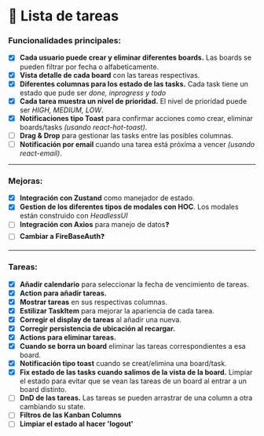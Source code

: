 # 📝 **Lista de tareas**

### Funcionalidades principales:

- [x] **Cada usuario puede crear y eliminar diferentes boards.** Las boards se pueden filtrar por fecha o alfabeticamente.
- [x] **Vista detalle de cada board** con las tareas respectivas.
- [x] **Diferentes columnas para los estado de las tasks.** Cada task tiene un estado que pude ser *done, inprogress y todo*
- [x] **Cada tarea muestra un nivel de prioridad.** El nivel de prioridad puede ser *HIGH, MEDIUM, LOW*.
- [x] **Notificaciones tipo Toast** para confirmar acciones como crear, eliminar boards/tasks
      *(usando react-hot-toast)*.
- [ ] **Drag & Drop** para gestionar las tasks entre las posibles columnas.
- [ ] **Notificación por email** cuando una tarea está próxima a vencer *(usando react-email)*.
---

### Mejoras:

- [x] **Integración con Zustand** como manejador de estado.
- [x] **Gestion de los diferentes tipos de modales con HOC**. Los modales están construido con *HeadlessUI*
- [ ] **Integración con Axios** para manejo de datos❓
- [ ] **Cambiar a FireBaseAuth**❓
---

### Tareas:

- [x] **Añadir calendario** para seleccionar la fecha de vencimiento de tareas.
- [x] **Action para añadir tareas.**
- [x] **Mostrar tareas** en sus respectivas columnas.
- [x] **Estilizar TaskItem** para mejorar la apariencia de cada tarea.
- [x] **Corregir el display de tareas** al añadir una nueva.
- [x] **Corregir persistencia de ubicación al recargar.**
- [x] **Actions para eliminar tareas.**
- [x] **Cuando se borra un board** eliminar las tareas correspondientes a esa board.
- [x] **Notificación tipo toast** cuando se creat/elimina una board/task.
- [x] **Fix estado de las tasks cuando salimos de la vista de la board.** Limpiar el estado para evitar que se vean las tareas de un board al entrar a un board distinto.
- [ ] **DnD de las tareas.** Las tareas se pueden arrastrar de una column a otra cambiando su state.
- [ ] **Filtros de las Kanban Columns**
- [ ] **Limpiar el estado al hacer 'logout'**

